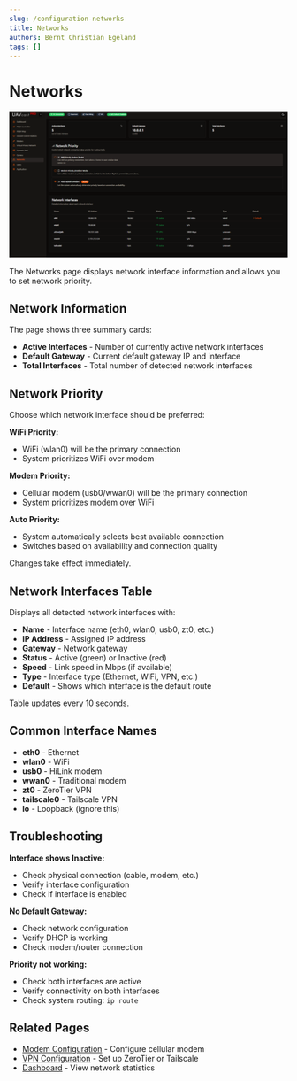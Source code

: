 ```yaml
---
slug: /configuration-networks
title: Networks
authors: Bernt Christian Egeland
tags: []
---
```


# Networks

![Networks](img/network_page.png)

The Networks page displays network interface information and allows you to set network priority.

## Network Information

The page shows three summary cards:

- **Active Interfaces** - Number of currently active network interfaces
- **Default Gateway** - Current default gateway IP and interface
- **Total Interfaces** - Total number of detected network interfaces

## Network Priority

Choose which network interface should be preferred:

**WiFi Priority:**
- WiFi (wlan0) will be the primary connection
- System prioritizes WiFi over modem

**Modem Priority:**
- Cellular modem (usb0/wwan0) will be the primary connection
- System prioritizes modem over WiFi

**Auto Priority:**
- System automatically selects best available connection
- Switches based on availability and connection quality

Changes take effect immediately.

## Network Interfaces Table

Displays all detected network interfaces with:

- **Name** - Interface name (eth0, wlan0, usb0, zt0, etc.)
- **IP Address** - Assigned IP address
- **Gateway** - Network gateway
- **Status** - Active (green) or Inactive (red)
- **Speed** - Link speed in Mbps (if available)
- **Type** - Interface type (Ethernet, WiFi, VPN, etc.)
- **Default** - Shows which interface is the default route

Table updates every 10 seconds.

## Common Interface Names

- **eth0** - Ethernet
- **wlan0** - WiFi
- **usb0** - HiLink modem
- **wwan0** - Traditional modem
- **zt0** - ZeroTier VPN
- **tailscale0** - Tailscale VPN
- **lo** - Loopback (ignore this)

## Troubleshooting

**Interface shows Inactive:**
- Check physical connection (cable, modem, etc.)
- Verify interface configuration
- Check if interface is enabled

**No Default Gateway:**
- Check network configuration
- Verify DHCP is working
- Check modem/router connection

**Priority not working:**
- Check both interfaces are active
- Verify connectivity on both interfaces
- Check system routing: `ip route`

## Related Pages

- [Modem Configuration](/docs/6.x/configuration-modem) - Configure cellular modem
- [VPN Configuration](/docs/6.x/configuration-vpn) - Set up ZeroTier or Tailscale
- [Dashboard](/docs/6.x/configuration-dashboard) - View network statistics
